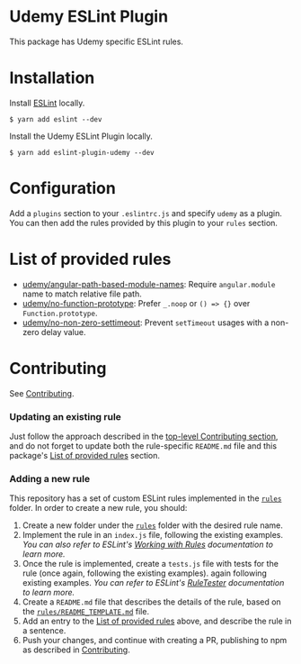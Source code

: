 Udemy ESLint Plugin
===================

This package has Udemy specific ESLint rules.

# Installation

Install [ESLint](https://www.github.com/eslint/eslint) locally.

    $ yarn add eslint --dev

Install the Udemy ESLint Plugin locally.

    $ yarn add eslint-plugin-udemy --dev

# Configuration

Add a `plugins` section to your `.eslintrc.js` and specify `udemy` as a plugin.
You can then add the rules provided by this plugin to your `rules` section.

# List of provided rules

* [udemy/angular-path-based-module-names](rules/angular-path-based-module-names): Require `angular.module` name to match relative file path.
* [udemy/no-function-prototype](rules/no-function-prototype): Prefer `_.noop` or `() => {}` over `Function.prototype`.
* [udemy/no-non-zero-settimeout](rules/no-non-zero-settimeout): Prevent `setTimeout` usages with a non-zero delay value.

# Contributing

See [Contributing](/README.md#contributing).

### Updating an existing rule

Just follow the approach described in the [top-level Contributing section](/#contributing), and do not forget to update
both the rule-specific `README.md` file and this package's 
[List of provided rules](#list-of-provided-rules) section.


### Adding a new rule

This repository has a set of custom ESLint rules implemented in the [`rules`](packages/eslint-plugin-udemy/rules)
folder. In order to create a new rule, you should:

1. Create a new folder under the [`rules`](packages/eslint-plugin-udemy/rules) folder with the desired rule name.
1. Implement the rule in an `index.js` file, following the existing examples. *You can also refer to ESLint's 
[Working with Rules](https://eslint.org/docs/developer-guide/working-with-rules) documentation to learn
more.*
1. Once the rule is implemented, create a `tests.js` file with tests for the rule (once again, following the existing 
examples).
again following existing examples. *You can refer to ESLint's 
[RuleTester](https://eslint.org/docs/developer-guide/nodejs-api#ruletester) documentation to learn more.*
1. Create a `README.md` file that describes the details of the rule, based on the
[`rules/README_TEMPLATE.md`](packages/eslint-plugin-udemy/rules/README_TEMPLATE.md) file.
1. Add an entry to the [List of provided rules](#list-of-provided-rules) above, and describe the rule in a sentence.
1. Push your changes, and continue with creating a PR, publishing to npm as described in
[Contributing](/README.md#contributing). 
